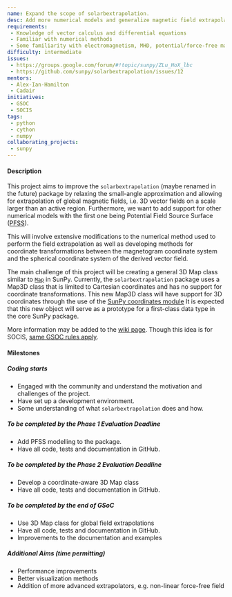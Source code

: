 ```yaml
---
name: Expand the scope of solarbextrapolation.
desc: Add more numerical models and generalize magnetic field extrapolation to spherical coordinates.
requirements:
 - Knowledge of vector calculus and differential equations
 - Familiar with numerical methods
 - Some familiarity with electromagnetism, MHD, potential/force-free magnetic fields (optional)
difficulty: intermediate
issues:
 - https://groups.google.com/forum/#!topic/sunpy/ZLu_HoX_lbc
 - https://github.com/sunpy/solarbextrapolation/issues/12
mentors:
 - Alex-Ian-Hamilton
 - Cadair
initiatives:
 - GSOC
 - SOCIS
tags:
 - python
 - cython
 - numpy
collaborating_projects:
 - sunpy
---
```


#### Description

This project aims to improve the `solarbextrapolation` (maybe renamed in the future) package by relaxing the small-angle approximation and allowing for extrapolation of global magnetic fields, i.e. 3D vector fields on a scale larger than an active region.
Furthermore, we want to add support for other numerical models with the first one being Potential Field Source Surface ([PFSS](https://github.com/antyeates1983/pfss)).

This will involve extensive modifications to the numerical method used to perform the field extrapolation as well as developing methods for coordinate transformations between the magnetogram coordinate system and the spherical coordinate system of the derived vector field.

The main challenge of this project will be creating a general 3D Map class similar to [`Map`](http://docs.sunpy.org/en/stable/code_ref/map.html) in SunPy.
Currently, the `solarbextrapolation` package uses a Map3D class that is limited to Cartesian coordinates and has no support for coordinate transformations. This new Map3D class will have support for 3D coordinates through the use of the [SunPy coordinates module](http://docs.sunpy.org/en/stable/guide/units-coordinates.html#physical-coordinates-in-sunpy)
It is expected that this new object will serve as a prototype for a first-class data type in the core SunPy package.

More information may be added to the [wiki page](https://github.com/sunpy/sunpy/wiki/SOCIS-2019-Ideas-Information#expand-the-scope-of-solarbextrapolation).
Though this idea is for SOCIS, [same GSOC rules apply](https://github.com/sunpy/sunpy/wiki/SOCIS-2019).

#### Milestones

##### Coding starts

* Engaged with the community and understand the motivation and challenges of the project.
* Have set up a development environment.
* Some understanding of what `solarbextrapolation` does and how.

##### To be completed by the Phase 1 Evaluation Deadline

* Add PFSS modelling to the package.
* Have all code, tests and documentation in GitHub.

##### To be completed by the Phase 2 Evaluation Deadline

* Develop a coordinate-aware 3D Map class
* Have all code, tests and documentation in GitHub.

##### To be completed by the end of GSoC

* Use 3D Map class for global field extrapolations
* Have all code, tests and documentation in GitHub.
* Improvements to the documentation and examples

##### Additional Aims (time permitting)

* Performance improvements
* Better visualization methods
* Addition of more advanced extrapolators, e.g. non-linear force-free field
